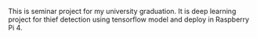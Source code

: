 This is seminar project for my university graduation.
It is deep learning project for thief detection using tensorflow model and deploy in Raspberry Pi 4.
